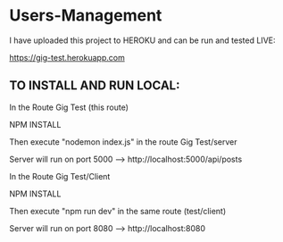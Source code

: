 # Users-Management

I have uploaded this project to HEROKU and can be run and tested LIVE:

https://gig-test.herokuapp.com


## TO INSTALL AND RUN LOCAL:	

In the Route Gig Test (this route)

NPM INSTALL

Then execute "nodemon index.js" in the route Gig Test/server

Server will run on port 5000 --> http://localhost:5000/api/posts

In the Route Gig Test/Client

NPM INSTALL 

Then execute "npm run dev" in the same route (test/client)

Server will run on port 8080 --> http://localhost:8080
